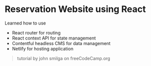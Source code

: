 # Reservation Website using React

Learned how to use
- React router for routing
- React context API for state management
- Contentful headless CMS for data management
- Netlify for hosting application

> tutorial by john smilga on freeCodeCamp.org
